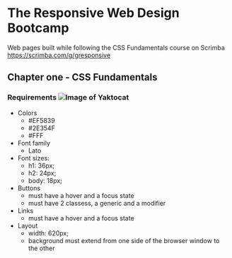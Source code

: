 # The Responsive Web Design Bootcamp

Web pages built while following the CSS Fundamentals course on Scrimba <https://scrimba.com/g/gresponsive>

## Chapter one - CSS Fundamentals

### Requirements ![Image of Yaktocat](https://github.com/adipuscasu/The-Responsive-Web-Design-Bootcamp/blob/master/CSS-Fundamentals/images/requirements.jpg)

- Colors
  - #EF5839
  - #2E354F
  - #FFF
- Font family
  - Lato
- Font sizes:
  - h1: 36px;
  - h2: 24px;
  - body: 18px;
- Buttons
  - must have a hover and a focus state
  - must have 2 classess, a generic and a modifier
- Links
  - must have a hover and a focus state
- Layout
  - width: 620px;
  - background must extend from one side of the browser window to the other
